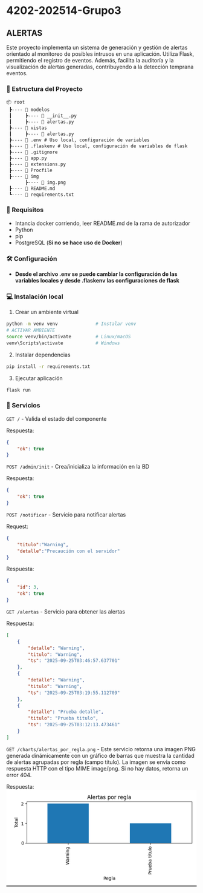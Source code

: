# 4202-202514-Grupo3

## ALERTAS

Este proyecto implementa un sistema de generación y gestión de alertas orientado al monitoreo de posibles intrusos en una aplicación. Utiliza Flask, permitiendo el registro de eventos. Además, facilita la auditoría y la visualización de alertas generadas, contribuyendo a la detección temprana eventos.
###  📁 Estructura del Proyecto

```
📦 root
 ┣---- 📂 modelos
 ┃     ┣---- 📜 __init__.py 
 ┃     ┣---- 📜 alertas.py 
 ┣---- 📂 vistas
 ┃     ┣---- 📜 alertas.py 
 ┣---- 📜 .env # Uso local, configuración de variables
 ┣---- 📜 .flaskenv # Uso local, configuración de variables de flask
 ┣---- 📜 .gitignore
 ┣---- 📜 app.py
 ┣---- 📜 extensions.py
 ┣---- 📜 Procfile
 ┣---- 📂 img
       ┣---- 📜 img.png
 ┣---- 📜 README.md
 ┗---- 📜 requirements.txt

```
###  📌 Requisitos

* Intancia docker corriendo, leer README.md de la rama de autorizador
* Python
* pip 
* PostgreSQL (**Si no se hace uso de Docker**)

###  🛠️ Configuración

* **Desde el archivo .env se puede cambiar la configuración de las variables locales y desde .flaskenv las configuraciones de flask**

### 💻 Instalación local

1. Crear un ambiente virtual 
```bash
python -m venv venv              # Instalar venv
# ACTIVAR AMBIENTE
source venv/bin/activate         # Linux/macOS
venv\Scripts\activate            # Windows
```

2. Instalar dependencias

```bash
pip install -r requirements.txt
```

3. Ejecutar aplicación
```bash
flask run
```
### 🚀 Servicios

`GET /` - Valida el estado del componente

Respuesta:
```json
{
    "ok": true 
}
```

`POST /admin/init` - Crea/inicializa la información en la BD

Respuesta:
```json
{
    "ok": true 
}
```

`POST /notificar` - Servicio para notificar alertas

Request:
```json
{
    "titulo":"Warning",
    "detalle":"Precaución con el servidor"
}
```

Respuesta:
```json
{
    "id": 3,
    "ok": true
}
```

`GET /alertas` - Servicio para obtener las alertas


Respuesta:
```json
[
    {
        "detalle": "Warning",
        "titulo": "Warning",
        "ts": "2025-09-25T03:46:57.637701"
    },
    {
        "detalle": "Warning",
        "titulo": "Warning",
        "ts": "2025-09-25T03:19:55.112709"
    },
    {
        "detalle": "Prueba detalle",
        "titulo": "Prueba titulo",
        "ts": "2025-09-25T03:12:13.473461"
    }
]
```

`GET /charts/alertas_por_regla.png` - Este servicio retorna una imagen PNG generada dinámicamente con un gráfico de barras que muestra la cantidad de alertas agrupadas por regla (campo titulo). La imagen se envía como respuesta HTTP con el tipo MIME image/png. Si no hay datos, retorna un error 404.


Respuesta:
![img.png](img/img.png)

